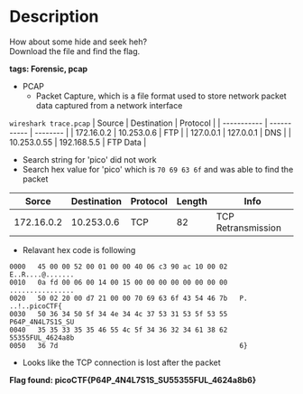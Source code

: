 # Description

How about some hide and seek heh?\
Download the file and find the flag.

**tags: Forensic, pcap**

- PCAP
  - Packet Capture, which is a file format used to store network packet data captured from a network interface

`wireshark trace.pcap`
| Source      | Destination | Protocol |
| ----------- | ----------- | -------- |
| 172.16.0.2  | 10.253.0.6  | FTP      |
| 127.0.0.1   | 127.0.0.1   | DNS      |
| 10.253.0.55 | 192.168.5.5 | FTP Data |

- Search string for 'pico' did not work
- Search hex value for 'pico' which is `70 69 63 6f` and was able to find the packet

| Sorce      | Destination | Protocol | Length | Info               |
| ---------- | ----------- | -------- | ------ | ------------------ |
| 172.16.0.2 | 10.253.0.6  | TCP      | 82     | TCP Retransmission |

- Relavant hex code is following
```
0000   45 00 00 52 00 01 00 00 40 06 c3 90 ac 10 00 02   E..R....@.......
0010   0a fd 00 06 00 14 00 15 00 00 00 00 00 00 00 00   ................
0020   50 02 20 00 d7 21 00 00 70 69 63 6f 43 54 46 7b   P. ..!..picoCTF{
0030   50 36 34 50 5f 34 4e 34 4c 37 53 31 53 5f 53 55   P64P_4N4L7S1S_SU
0040   35 35 33 35 35 46 55 4c 5f 34 36 32 34 61 38 62   55355FUL_4624a8b
0050   36 7d                                             6}
```

- Looks like the TCP connection is lost after the packet

**Flag found: picoCTF{P64P_4N4L7S1S_SU55355FUL_4624a8b6}**
